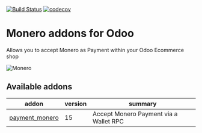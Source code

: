 [![Build Status](https://api.travis-ci.com/t-900-a/moneroodoo.svg?branch=main)](https://travis-ci.com/t-900-a/moneroodoo)
[![codecov](https://codecov.io/gh/t-900-a/moneroodoo/branch/main/graph/badge.svg?token=10S5GGNRHH)](https://codecov.io/gh/t-900-a/moneroodoo)
# Monero addons for Odoo

Allows you to accept Monero as Payment within your Odoo Ecommerce shop

![Monero](https://raw.githubusercontent.com/t-900-a/moneroodoo/dev/payment_monero/static/src/img/logo.png)


Available addons
----------------
|  addon | version  | summary  |
|---|---|---|
|  [payment_monero](payment_monero/) |  15 |  Accept Monero Payment via a Wallet RPC |
